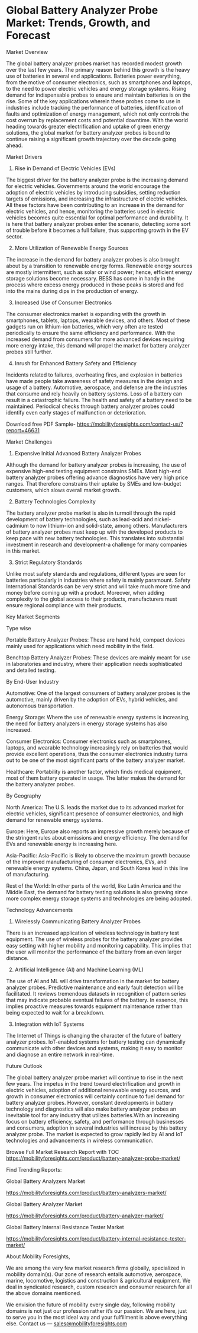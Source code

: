 # Global Battery Analyzer Probe Market: Trends, Growth, and Forecast

Market Overview

The global battery analyzer probes market has recorded modest growth over the last few years. The primary reason behind this growth is the heavy use of batteries in several end applications. Batteries power everything, from the motive of consumer electronics, such as smartphones and laptops, to the need to power electric vehicles and energy storage systems. Rising demand for indispensable probes to ensure and maintain batteries is on the rise. Some of the key applications wherein these probes come to use in industries include tracking the performance of batteries, identification of faults and optimization of energy management, which not only controls the cost overrun by replacement costs and potential downtime. With the world heading towards greater electrification and uptake of green energy solutions, the global market for battery analyzer probes is bound to continue raising a significant growth trajectory over the decade going ahead.

Market Drivers

1. Rise in Demand of Electric Vehicles (EVs)

The biggest driver for the battery analyzer probe is the increasing demand for electric vehicles. Governments around the world encourage the adoption of electric vehicles by introducing subsidies, setting reduction targets of emissions, and increasing the infrastructure of electric vehicles. All these factors have been contributing to an increase in the demand for electric vehicles, and hence, monitoring the batteries used in electric vehicles becomes quite essential for optimal performance and durability. It is here that battery analyzer probes enter the scenario, detecting some sort of trouble before it becomes a full failure, thus supporting growth in the EV sector.

2. More Utilization of Renewable Energy Sources

The increase in the demand for battery analyzer probes is also brought about by a transition to renewable energy forms. Renewable energy sources are mostly intermittent, such as solar or wind power; hence, efficient energy storage solutions become necessary. BESS has come in handy in the process where excess energy produced in those peaks is stored and fed into the mains during dips in the production of energy.

3. Increased Use of Consumer Electronics

The consumer electronics market is expanding with the growth in smartphones, tablets, laptops, wearable devices, and others. Most of these gadgets run on lithium-ion batteries, which very often are tested periodically to ensure the same efficiency and performance. With the increased demand from consumers for more advanced devices requiring more energy intake, this demand will propel the market for battery analyzer probes still further.

4. Inrush for Enhanced Battery Safety and Efficiency

Incidents related to failures, overheating fires, and explosion in batteries have made people take awareness of safety measures in the design and usage of a battery. Automotive, aerospace, and defense are the industries that consume and rely heavily on battery systems. Loss of a battery can result in a catastrophic failure. The health and safety of a battery need to be maintained. Periodical checks through battery analyzer probes could identify even early stages of malfunction or deterioration.

Download free PDF Sample- https://mobilityforesights.com/contact-us/?report=46631

Market Challenges

1. Expensive Initial Advanced Battery Analyzer Probes

Although the demand for battery analyzer probes is increasing, the use of expensive high-end testing equipment constrains SMEs. Most high-end battery analyzer probes offering advance diagnostics have very high price ranges. That therefore constrains their uptake by SMEs and low-budget customers, which slows overall market growth.

2. Battery Technologies Complexity

The battery analyzer probe market is also in turmoil through the rapid development of battery technologies, such as lead-acid and nickel-cadmium to now lithium-ion and solid-state, among others. Manufacturers of battery analyzer probes must keep up with the developed products to keep pace with new battery technologies. This translates into substantial investment in research and development-a challenge for many companies in this market.

3. Strict Regulatory Standards

Unlike most safety standards and regulations, different types are seen for batteries particularly in industries where safety is mainly paramount. Safety International Standards can be very strict and will take much more time and money before coming up with a product. Moreover, when adding complexity to the global access to their products, manufacturers must ensure regional compliance with their products.

Key Market Segments

Type wise

Portable Battery Analyzer Probes: These are hand held, compact devices mainly used for applications which need mobility in the field.

Benchtop Battery Analyzer Probes: These devices are mainly meant for use in laboratories and industry, where their application needs sophisticated and detailed testing.

By End-User Industry

Automotive: One of the largest consumers of battery analyzer probes is the automotive, mainly driven by the adoption of EVs, hybrid vehicles, and autonomous transportation.

Energy Storage: Where the use of renewable energy systems is increasing, the need for battery analyzers in energy storage systems has also increased.

Consumer Electronics: Consumer electronics such as smartphones, laptops, and wearable technology increasingly rely on batteries that would provide excellent operations, thus the consumer electronics industry turns out to be one of the most significant parts of the battery analyzer market.

Healthcare: Portability is another factor, which finds medical equipment, most of them battery operated in usage. The latter makes the demand for the battery analyzer probes.

By Geography

North America: The U.S. leads the market due to its advanced market for electric vehicles, significant presence of consumer electronics, and high demand for renewable energy systems.

Europe: Here, Europe also reports an impressive growth merely because of the stringent rules about emissions and energy efficiency. The demand for EVs and renewable energy is increasing here.

Asia-Pacific: Asia-Pacific is likely to observe the maximum growth because of the improved manufacturing of consumer electronics, EVs, and renewable energy systems. China, Japan, and South Korea lead in this line of manufacturing.

Rest of the World: In other parts of the world, like Latin America and the Middle East, the demand for battery testing solutions is also growing since more complex energy storage systems and technologies are being adopted.

Technology Advancements

1. Wirelessly Communicating Battery Analyzer Probes

There is an increased application of wireless technology in battery test equipment. The use of wireless probes for the battery analyzer provides easy setting with higher mobility and monitoring capability. This implies that the user will monitor the performance of the battery from an even larger distance.

2. Artificial Intelligence (AI) and Machine Learning (ML)

The use of AI and ML will drive transformation in the market for battery analyzer probes. Predictive maintenance and early fault detection will be facilitated. It reviews tremendous datasets in recognition of pattern series that may indicate probable eventual failures of the battery. In essence, this implies proactive measures towards equipment maintenance rather than being expected to wait for a breakdown.

3. Integration with IoT Systems

The Internet of Things is changing the character of the future of battery analyzer probes. IoT-enabled systems for battery testing can dynamically communicate with other devices and systems, making it easy to monitor and diagnose an entire network in real-time.

Future Outlook

The global battery analyzer probe market will continue to rise in the next few years. The impetus in the trend toward electrification and growth in electric vehicles, adoption of additional renewable energy sources, and growth in consumer electronics will certainly continue to fuel demand for battery analyzer probes. However, constant developments in battery technology and diagnostics will also make battery analyzer probes an inevitable tool for any industry that utilizes batteries.With an increasing focus on battery efficiency, safety, and performance through businesses and consumers, adoption in several industries will increase by this battery analyzer probe. The market is expected to grow rapidly led by AI and IoT technologies and advancements in wireless communication.

Browse Full Market Research Report with TOC https://mobilityforesights.com/product/battery-analyzer-probe-market/

Find Trending Reports:

Global Battery Analyzers Market

https://mobilityforesights.com/product/battery-analyzers-market/

Global Battery Analyzer Market

https://mobilityforesights.com/product/battery-analyzer-market/

Global Battery Internal Resistance Tester Market

https://mobilityforesights.com/product/battery-internal-resistance-tester-market/

About Mobility Foresights,

We are among the very few market research firms globally, specialized in mobility domain(s). Our zone of research entails automotive, aerospace, marine, locomotive, logistics and construction & agricultural equipment. We deal in syndicated research, custom research and consumer research for all the above domains mentioned.

We envision the future of mobility every single day, following mobility domains is not just our profession rather it’s our passion. We are here, just to serve you in the most ideal way and your fulfillment is above everything else. Contact us — sales@mobilityforesights.com
